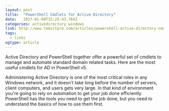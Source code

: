 ```yaml
---
layout: post
title:  "PowerShell Cmdlets for Active Directory"
date:   2017-01-09T15:25:43.764Z
categories: activedirectory windows
link: http://www.tomsitpro.com/articles/powershell-active-directory-cmdlets,2-801.html#sthash.S5wTQGsd.1TkMt8W4.uxfs
tags:
  - links
ogtype: article
---
```


 Active Directory and PowerShell together offer a powerful set of cmdlets to manage and automate standard domain related tasks. Here are the most useful cmdlets for AD in PowerShell v5.


Administering Active Directory is one of the most critical roles in any Windows network, and it doesn't take long before the number of servers, client computers, and users gets very large. In that kind of environment you're going to rely on automation to get your job done efficiently. PowerShell has the tools you need to get the job done, but you need to understand the basics of how to use them first.
